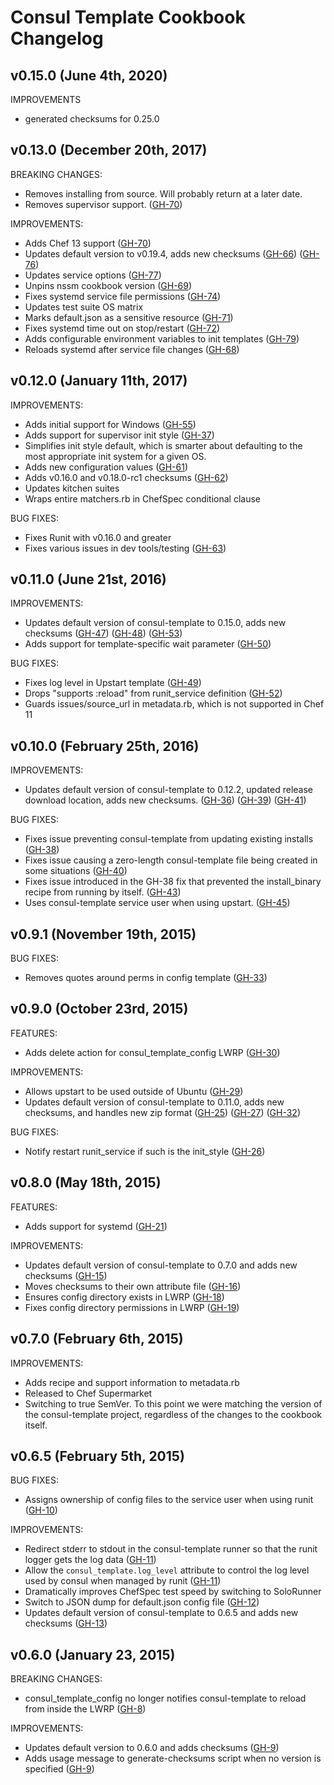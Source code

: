 Consul Template Cookbook Changelog
==================================

## v0.15.0 (June 4th, 2020)

IMPROVEMENTS

- generated checksums for 0.25.0

## v0.13.0 (December 20th, 2017)

BREAKING CHANGES:

- Removes installing from source. Will probably return at a later date.
- Removes supervisor support.
  ([GH-70](https://github.com/adamkrone/chef-consul-template/issues/70))

IMPROVEMENTS:

- Adds Chef 13 support
  ([GH-70](https://github.com/adamkrone/chef-consul-template/issues/70))
- Updates default version to v0.19.4, adds new checksums
  ([GH-66](https://github.com/adamkrone/chef-consul-template/pull/66))
  ([GH-76](https://github.com/adamkrone/chef-consul-template/pull/76))
- Updates service options
  ([GH-77](https://github.com/adamkrone/chef-consul-template/pull/77))
- Unpins nssm cookbook version
  ([GH-69](https://github.com/adamkrone/chef-consul-template/pull/69))
- Fixes systemd service file permissions
  ([GH-74](https://github.com/adamkrone/chef-consul-template/pull/74))
- Updates test suite OS matrix
- Marks default.json as a sensitive resource
  ([GH-71](https://github.com/adamkrone/chef-consul-template/issues/71))
- Fixes systemd time out on stop/restart
  ([GH-72](https://github.com/adamkrone/chef-consul-template/issues/72))
- Adds configurable environment variables to init templates
  ([GH-79](https://github.com/adamkrone/chef-consul-template/pull/79))
- Reloads systemd after service file changes
  ([GH-68](https://github.com/adamkrone/chef-consul-template/pull/68))

## v0.12.0 (January 11th, 2017)

IMPROVEMENTS:

- Adds initial support for Windows
  ([GH-55](https://github.com/adamkrone/chef-consul-template/pull/55))
- Adds support for supervisor init style
  ([GH-37](https://github.com/adamkrone/chef-consul-template/pull/37))
- Simplifies init style default, which is smarter about defaulting to
  the most appropriate init system for a given OS.
- Adds new configuration values
  ([GH-61](https://github.com/adamkrone/chef-consul-template/pull/61))
- Adds v0.16.0 and v0.18.0-rc1 checksums
  ([GH-62](https://github.com/adamkrone/chef-consul-template/pull/62))
- Updates kitchen suites
- Wraps entire matchers.rb in ChefSpec conditional clause

BUG FIXES:

- Fixes Runit with v0.16.0 and greater
- Fixes various issues in dev tools/testing
  ([GH-63](https://github.com/adamkrone/chef-consul-template/pull/63))

## v0.11.0 (June 21st, 2016)

IMPROVEMENTS:

- Updates default version of consul-template to 0.15.0, adds new checksums
  ([GH-47](https://github.com/adamkrone/chef-consul-template/pull/47))
  ([GH-48](https://github.com/adamkrone/chef-consul-template/pull/48))
  ([GH-53](https://github.com/adamkrone/chef-consul-template/pull/53))
- Adds support for template-specific wait parameter
  ([GH-50](https://github.com/adamkrone/chef-consul-template/pull/50))

BUG FIXES:

- Fixes log level in Upstart template
  ([GH-49](https://github.com/adamkrone/chef-consul-template/pull/49))
- Drops "supports :reload" from runit_service definition
  ([GH-52](https://github.com/adamkrone/chef-consul-template/pull/52))
- Guards issues/source_url in metadata.rb, which is not supported in
  Chef 11

## v0.10.0 (February 25th, 2016)

IMPROVEMENTS:

- Updates default version of consul-template to 0.12.2, updated release
  download location, adds new checksums.
  ([GH-36](https://github.com/adamkrone/chef-consul-template/pull/36))
  ([GH-39](https://github.com/adamkrone/chef-consul-template/pull/39))
  ([GH-41](https://github.com/adamkrone/chef-consul-template/pull/41))

BUG FIXES:

- Fixes issue preventing consul-template from updating existing installs
  ([GH-38](https://github.com/adamkrone/chef-consul-template/issues/38))
- Fixes issue causing a zero-length consul-template file being created in some
  situations
  ([GH-40](https://github.com/adamkrone/chef-consul-template/issues/40))
- Fixes issue introduced in the GH-38 fix that prevented the install_binary
  recipe from running by itself.
  ([GH-43](https://github.com/adamkrone/chef-consul-template/pull/43))
- Uses consul-template service user when using upstart.
  ([GH-45](https://github.com/adamkrone/chef-consul-template/pull/45))

## v0.9.1 (November 19th, 2015)

BUG FIXES:

- Removes quotes around perms in config template
  ([GH-33](https://github.com/adamkrone/chef-consul-template/pull/33))

## v0.9.0 (October 23rd, 2015)

FEATURES:

- Adds delete action for consul_template_config LWRP
  ([GH-30](https://github.com/adamkrone/chef-consul-template/pull/30))

IMPROVEMENTS:

- Allows upstart to be used outside of Ubuntu
  ([GH-29](https://github.com/adamkrone/chef-consul-template/pull/29))
- Updates default version of consul-template to 0.11.0, adds new checksums,
  and handles new zip format
  ([GH-25](https://github.com/adamkrone/chef-consul-template/pull/25))
  ([GH-27](https://github.com/adamkrone/chef-consul-template/pull/27))
  ([GH-32](https://github.com/adamkrone/chef-consul-template/pull/32))

BUG FIXES:

- Notify restart runit_service if such is the init_style
  ([GH-26](https://github.com/adamkrone/chef-consul-template/pull/26))

## v0.8.0 (May 18th, 2015)

FEATURES:

- Adds support for systemd
  ([GH-21](https://github.com/adamkrone/chef-consul-template/pull/21))

IMPROVEMENTS:

- Updates default version of consul-template to 0.7.0 and adds new checksums
  ([GH-15](https://github.com/adamkrone/chef-consul-template/pull/15))
- Moves checksums to their own attribute file
  ([GH-16](https://github.com/adamkrone/chef-consul-template/pull/16))
- Ensures config directory exists in LWRP
  ([GH-18](https://github.com/adamkrone/chef-consul-template/pull/18))
- Fixes config directory permissions in LWRP
  ([GH-19](https://github.com/adamkrone/chef-consul-template/issues/19))

## v0.7.0 (February 6th, 2015)

IMPROVEMENTS:

- Adds recipe and support information to metadata.rb
- Released to Chef Supermarket
- Switching to true SemVer. To this point we were matching the version of the
  consul-template project, regardless of the changes to the cookbook itself.

## v0.6.5 (February 5th, 2015)

BUG FIXES:

- Assigns ownership of config files to the service user when using runit
  ([GH-10](https://github.com/adamkrone/chef-consul-template/pull/10))

IMPROVEMENTS:

- Redirect stderr to stdout in the consul-template runner so that the runit
  logger gets the log data
  ([GH-11](https://github.com/adamkrone/chef-consul-template/pull/11))
- Allow the `consul_template.log_level` attribute to control the log level used
  by consul when managed by runit
  ([GH-11](https://github.com/adamkrone/chef-consul-template/pull/11))
- Dramatically improves ChefSpec test speed by switching to SoloRunner
- Switch to JSON dump for default.json config file
  ([GH-12](https://github.com/adamkrone/chef-consul-template/pull/12))
- Updates default version of consul-template to 0.6.5 and adds new checksums
  ([GH-13](https://github.com/adamkrone/chef-consul-template/pull/13))

## v0.6.0 (January 23, 2015)

BREAKING CHANGES:

- consul_template_config no longer notifies consul-template to reload from
  inside the LWRP
  ([GH-8](https://github.com/adamkrone/chef-consul-template/pull/8))

IMPROVEMENTS:

- Updates default version to 0.6.0 and adds checksums
  ([GH-9](https://github.com/adamkrone/chef-consul-template/pull/9))
- Adds usage message to generate-checksums script when no version is specified
  ([GH-9](https://github.com/adamkrone/chef-consul-template/pull/9))
